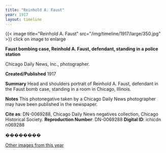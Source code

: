 ```yaml
---
title: "Reinhold A. Faust"
year: 1917
layout: timeline
---
```


{{< image title="Reinhold A. Faust" src="/img/timeline/1917/large/350.jpg" >}}
click on image to enlarge

__**Faust bombing case, Reinhold A. Faust, defendant, standing in a police station**__

Chicago Daily News, Inc., photographer.

**Created/Published**
1917

**Summary**
Head and shoulders portrait of Reinhold A. Faust, defendant in the Faust bomb case, standing in a room in Chicago, Illinois.

**Notes**
This photonegative taken by a Chicago Daily News photographer may have been published in the newspaper.

__Cite as__: DN-0069288, Chicago Daily News negatives collection, Chicago Historical Society.
__Reproduction Number__: DN-0069288
__Digital ID__: ichicdn n069288

��������  

[Other images from this year](/historical/timeline/1917)